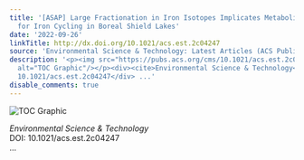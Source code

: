```yaml
---
title: '[ASAP] Large Fractionation in Iron Isotopes Implicates Metabolic Pathways
  for Iron Cycling in Boreal Shield Lakes'
date: '2022-09-26'
linkTitle: http://dx.doi.org/10.1021/acs.est.2c04247
source: 'Environmental Science & Technology: Latest Articles (ACS Publications)'
description: '<p><img src="https://pubs.acs.org/cms/10.1021/acs.est.2c04247/asset/images/medium/es2c04247_0006.gif"
  alt="TOC Graphic"/></p><div><cite>Environmental Science & Technology</cite></div><div>DOI:
  10.1021/acs.est.2c04247</div> ...'
disable_comments: true
---
```

<p><img src="https://pubs.acs.org/cms/10.1021/acs.est.2c04247/asset/images/medium/es2c04247_0006.gif" alt="TOC Graphic"/></p><div><cite>Environmental Science & Technology</cite></div><div>DOI: 10.1021/acs.est.2c04247</div> ...